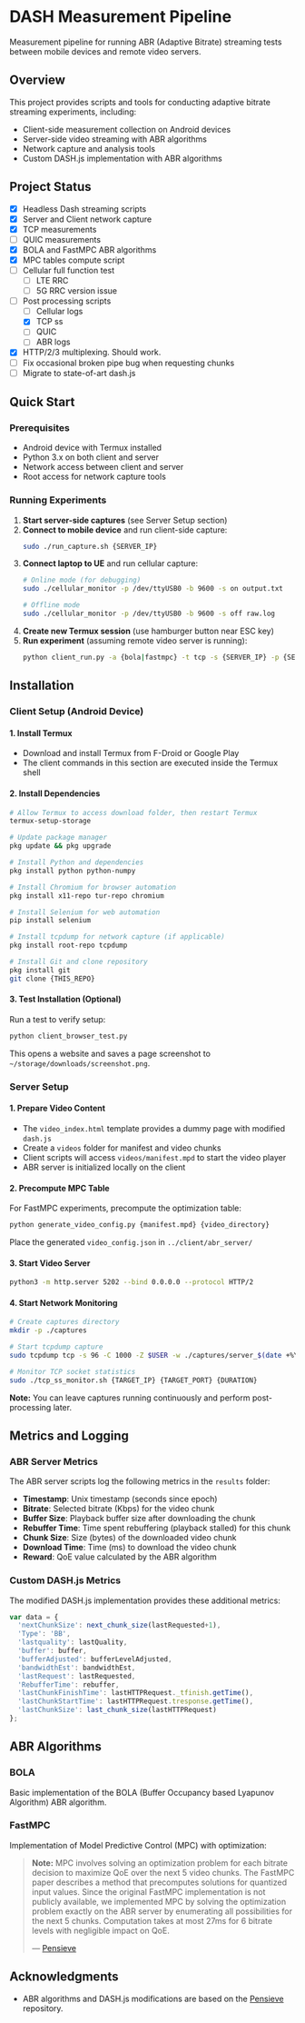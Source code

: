 # DASH Measurement Pipeline

Measurement pipeline for running ABR (Adaptive Bitrate) streaming tests between mobile devices and remote video servers.

## Overview

This project provides scripts and tools for conducting adaptive bitrate streaming experiments, including:
- Client-side measurement collection on Android devices
- Server-side video streaming with ABR algorithms
- Network capture and analysis tools
- Custom DASH.js implementation with ABR algorithms

## Project Status

- [x] Headless Dash streaming scripts
- [x] Server and Client network capture
- [x] TCP measurements
- [ ] QUIC measurements
- [x] BOLA and FastMPC ABR algorithms
- [x] MPC tables compute script
- [ ] Cellular full function test
   - [ ] LTE RRC
   - [ ] 5G RRC version issue
- [ ] Post processing scripts
   - [ ] Cellular logs
   - [x] TCP ss
   - [ ] QUIC
   - [ ] ABR logs
- [x] HTTP/2/3 multiplexing. Should work.
- [ ] Fix occasional broken pipe bug when requesting chunks
- [ ] Migrate to state-of-art dash.js

## Quick Start

### Prerequisites

- Android device with Termux installed
- Python 3.x on both client and server
- Network access between client and server
- Root access for network capture tools

### Running Experiments

1. **Start server-side captures** (see Server Setup section)
2. **Connect to mobile device** and run client-side capture:
   ```bash
   sudo ./run_capture.sh {SERVER_IP}
   ```
3. **Connect laptop to UE** and run cellular capture:
   ```bash
   # Online mode (for debugging)
   sudo ./cellular_monitor -p /dev/ttyUSB0 -b 9600 -s on output.txt
   
   # Offline mode
   sudo ./cellular_monitor -p /dev/ttyUSB0 -b 9600 -s off raw.log
   ```
4. **Create new Termux session** (use hamburger button near ESC key)
5. **Run experiment** (assuming remote video server is running):
   ```bash
   python client_run.py -a {bola|fastmpc} -t tcp -s {SERVER_IP} -p {SERVER_PORT} {EXPERIMENT_ID}
   ```

## Installation

### Client Setup (Android Device)

#### 1. Install Termux
- Download and install Termux from F-Droid or Google Play
- The client commands in this section are executed inside the Termux shell

#### 2. Install Dependencies
```bash
# Allow Termux to access download folder, then restart Termux
termux-setup-storage

# Update package manager
pkg update && pkg upgrade

# Install Python and dependencies
pkg install python python-numpy

# Install Chromium for browser automation
pkg install x11-repo tur-repo chromium

# Install Selenium for web automation
pip install selenium

# Install tcpdump for network capture (if applicable)
pkg install root-repo tcpdump

# Install Git and clone repository
pkg install git
git clone {THIS_REPO}
```

#### 3. Test Installation (Optional)
Run a test to verify setup:
```bash
python client_browser_test.py
```
This opens a website and saves a page screenshot to `~/storage/downloads/screenshot.png`.

### Server Setup

#### 1. Prepare Video Content
- The `video_index.html` template provides a dummy page with modified `dash.js`
- Create a `videos` folder for manifest and video chunks
- Client scripts will access `videos/manifest.mpd` to start the video player
- ABR server is initialized locally on the client

#### 2. Precompute MPC Table
For FastMPC experiments, precompute the optimization table:
```bash
python generate_video_config.py {manifest.mpd} {video_directory}
```
Place the generated `video_config.json` in `../client/abr_server/`

#### 3. Start Video Server
```bash
python3 -m http.server 5202 --bind 0.0.0.0 --protocol HTTP/2
```

#### 4. Start Network Monitoring
```bash
# Create captures directory
mkdir -p ./captures

# Start tcpdump capture
sudo tcpdump tcp -s 96 -C 1000 -Z $USER -w ./captures/server_$(date +%Y%m%d_%H%M%S).pcap

# Monitor TCP socket statistics
sudo ./tcp_ss_monitor.sh {TARGET_IP} {TARGET_PORT} {DURATION}
```

**Note:** You can leave captures running continuously and perform post-processing later.

## Metrics and Logging

### ABR Server Metrics
The ABR server scripts log the following metrics in the `results` folder:

- **Timestamp**: Unix timestamp (seconds since epoch)
- **Bitrate**: Selected bitrate (Kbps) for the video chunk
- **Buffer Size**: Playback buffer size after downloading the chunk
- **Rebuffer Time**: Time spent rebuffering (playback stalled) for this chunk
- **Chunk Size**: Size (bytes) of the downloaded video chunk
- **Download Time**: Time (ms) to download the video chunk
- **Reward**: QoE value calculated by the ABR algorithm

### Custom DASH.js Metrics
The modified DASH.js implementation provides these additional metrics:

```javascript
var data = {
  'nextChunkSize': next_chunk_size(lastRequested+1),
  'Type': 'BB',
  'lastquality': lastQuality,
  'buffer': buffer,
  'bufferAdjusted': bufferLevelAdjusted,
  'bandwidthEst': bandwidthEst,
  'lastRequest': lastRequested,
  'RebufferTime': rebuffer,
  'lastChunkFinishTime': lastHTTPRequest._tfinish.getTime(),
  'lastChunkStartTime': lastHTTPRequest.tresponse.getTime(),
  'lastChunkSize': last_chunk_size(lastHTTPRequest)
};
```

## ABR Algorithms

### BOLA
Basic implementation of the BOLA (Buffer Occupancy based Lyapunov Algorithm) ABR algorithm.

### FastMPC
Implementation of Model Predictive Control (MPC) with optimization:

> **Note:** MPC involves solving an optimization problem for each bitrate decision to maximize QoE over the next 5 video chunks. The FastMPC paper describes a method that precomputes solutions for quantized input values. Since the original FastMPC implementation is not publicly available, we implemented MPC by solving the optimization problem exactly on the ABR server by enumerating all possibilities for the next 5 chunks. Computation takes at most 27ms for 6 bitrate levels with negligible impact on QoE.
> 
> — [Pensieve](http://web.mit.edu/pensieve/)

## Acknowledgments

- ABR algorithms and DASH.js modifications are based on the [Pensieve](http://web.mit.edu/pensieve/) repository.